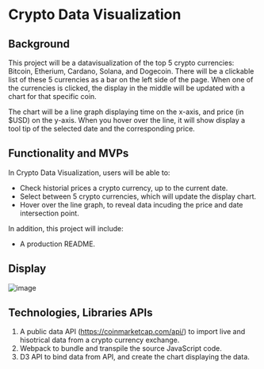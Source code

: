 # Crypto Data Visualization 

## Background 

This project will be a datavisualization of the 
top 5 crypto currencies: Bitcoin, Etherium, Cardano,
Solana, and Dogecoin. There will be a clickable list of
these 5 currencies as a bar on the left side of the 
page. When one of the currencies is clicked, the display
in the middle will be updated with a chart for that 
specific coin.

The chart will be a line graph displaying time on the
x-axis, and price (in $USD) on the y-axis. When you 
hover over the line, it will show display a tool tip
of the selected date and the corresponding price.

## Functionality and MVPs

In Crypto Data Visualization, users will be able to:

- Check historial prices a crypto currency, up to the 
current date.
- Select between 5 crypto currencies, which
will update the display chart.
- Hover over the line graph, to reveal data incuding the price
and date intersection point.

In addition, this project will include: 

- A production README.
 
## Display

![image](https://user-images.githubusercontent.com/63963324/145434941-f5aab305-e3bf-4369-a407-9c17534c9d56.png)
 
## Technologies, Libraries APIs 

1. A public data API (https://coinmarketcap.com/api/) to import live and hisotrical data from a crypto currency exchange.
2. Webpack to bundle and transpile the source JavaScript code.
3. D3 API to bind data from API, and create the chart displaying the data.
